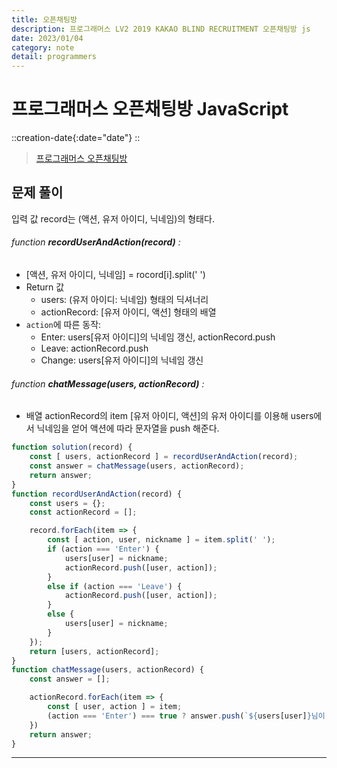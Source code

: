 ```yaml
---
title: 오픈채팅방
description: 프로그래머스 LV2 2019 KAKAO BLIND RECRUITMENT 오픈채팅방 js
date: 2023/01/04
category: note
detail: programmers
---
```


# 프로그래머스 오픈채팅방 JavaScript
::creation-date{:date="date"}
::

>  <a href="https://school.programmers.co.kr/learn/courses/30/lessons/42888" target="_blank" class="font-bold">프로그래머스 오픈채팅방 </a>

## 문제 풀이
입력 값 record는 (액션, 유저 아이디, 닉네임)의 형태다.  
###### function **recordUserAndAction(record)** :
- \[액션, 유저 아이디, 닉네임] = rocord\[i].split(' ')
- Return 값
    - users: (유저 아이디: 닉네임) 형태의 딕셔너리
    - actionRecord: \[유저 아이디, 액션] 형태의 배열
- `action`에 따른 동작:
    - Enter: users\[유저 아이디]의 닉네임 갱신, actionRecord.push
    - Leave: actionRecord.push
    - Change: users\[유저 아이디]의 닉네임 갱신
###### function **chatMessage(users, actionRecord)** :
- 배열 actionRecord의 item \[유저 아이디, 액션]의 유저 아이디를 이용해 users에서 닉네임을 얻어 액션에 따라 문자열을 push 해준다.


``` js
function solution(record) {
    const [ users, actionRecord ] = recordUserAndAction(record);
    const answer = chatMessage(users, actionRecord);
    return answer;
}
function recordUserAndAction(record) {
    const users = {};
    const actionRecord = [];

    record.forEach(item => {
        const [ action, user, nickname ] = item.split(' ');
        if (action === 'Enter') {
            users[user] = nickname;
            actionRecord.push([user, action]);
        }
        else if (action === 'Leave') {
            actionRecord.push([user, action]);
        }
        else {
            users[user] = nickname;
        }
    });
    return [users, actionRecord];
}
function chatMessage(users, actionRecord) {
    const answer = [];

    actionRecord.forEach(item => {
        const [ user, action ] = item;
        (action === 'Enter') === true ? answer.push(`${users[user]}님이 들어왔습니다.`) : answer.push(`${users[user]}님이 나갔습니다.`);
    })
    return answer;
}

```

--- 